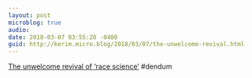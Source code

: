 ```yaml
---
layout: post
microblog: true
audio: 
date: 2018-03-07 03:55:20 -0400
guid: http://kerim.micro.blog/2018/03/07/the-unwelcome-revival.html
---
```

[The unwelcome revival of ‘race science’](https://www.theguardian.com/news/2018/mar/02/the-unwelcome-revival-of-race-science) #dendum
